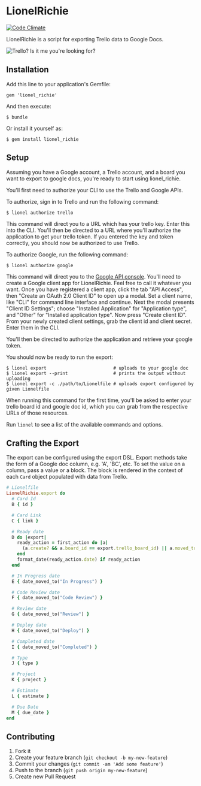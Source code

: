 # LionelRichie

[![Code Climate](https://codeclimate.com/github/rossta/lionel_richie.png)](https://codeclimate.com/github/rossta/lionel_richie)

LionelRichie is a script for exporting Trello data to Google Docs.

![Trello? Is it me you're looking for?](https://encrypted-tbn0.gstatic.com/images?q=tbn:ANd9GcRmSbZ56riC_raK-rR4HiV4YKjvXTTUQy4_GCpPAYqdSkCz3RhO)

## Installation

Add this line to your application's Gemfile:

    gem 'lionel_richie'

And then execute:

    $ bundle

Or install it yourself as:

    $ gem install lionel_richie

## Setup

Assuming you have a Google account, a Trello account, and a board you want to export to google docs, you're ready to start using lionel_richie.

You'll first need to authorize your CLI to use the Trello and Google APIs.

To authorize, sign in to Trello and run the following command:

    $ lionel authorize trello

This command will direct you to a URL which has your trello key. Enter this into the CLI. You'll then be directed to a URL where you'll authorize the application to get your trello token. If you entered the key and token correctly, you should now be authorized to use Trello.

To authorize Google, run the following command:

    $ lionel authorize google

This command will direct you to the [Google API console](https://code.google.com/apis/console). You'll need to create a Google client app for LionelRichie. Feel free to call it whatever you want. Once you have registered a client app, click the tab "API Access", then "Create an OAuth 2.0 Client ID" to open up a modal. Set a client name, like "CLI" for command line interface and continue. Next the modal presents "Client ID Settings"; choose "Installed Application" for "Application type", and "Other" for "Installed application type". Now press "Create client ID". From your newly created client settings, grab the client id and client secret. Enter them in the CLI.

You'll then be directed to authorize the application and retrieve your google token.

You should now be ready to run the export:

    $ lionel export                         # uploads to your google doc
    $ lionel export --print                 # prints the output without uploading
    $ lionel export -c ./path/to/Lionelfile # uploads export configured by given Lionelfile

When running this command for the first time, you'll be asked to enter your trello board id and google doc id, which you can grab from the respective URLs of those resources.

Run `lionel` to see a list of the available commands and options.

## Crafting the Export

The export can be configured using the export DSL. Export methods take the form of a Google doc column, e.g. 'A', 'BC', etc. To set the value on a column, pass a value or a block. The block is rendered in the context of each `Card` object populated with data from Trello.

```ruby
# Lionelfile
LionelRichie.export do
  # Card Id
  B { id }

  # Card Link
  C { link }

  # Ready date
  D do |export|
    ready_action = first_action do |a|
      (a.create? && a.board_id == export.trello_board_id) || a.moved_to?("Ready")
    end
    format_date(ready_action.date) if ready_action
  end

  # In Progress date
  E { date_moved_to("In Progress") }

  # Code Review date
  F { date_moved_to("Code Review") }

  # Review date
  G { date_moved_to("Review") }

  # Deploy date
  H { date_moved_to("Deploy") }

  # Completed date
  I { date_moved_to("Completed") }

  # Type
  J { type }

  # Project
  K { project }

  # Estimate
  L { estimate }

  # Due Date
  M { due_date }
end
```


## Contributing

1. Fork it
2. Create your feature branch (`git checkout -b my-new-feature`)
3. Commit your changes (`git commit -am 'Add some feature'`)
4. Push to the branch (`git push origin my-new-feature`)
5. Create new Pull Request
